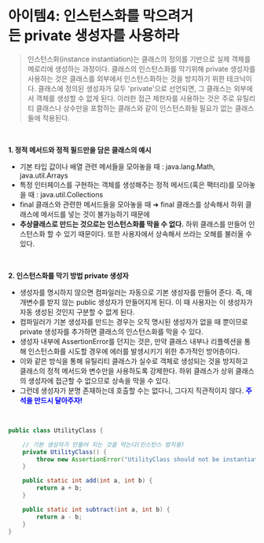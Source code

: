 

# **아이템4: 인스턴스화를 막으려거든 private 생성자를 사용하라**

> 인스턴스화(instance instantiation)는 클래스의 정의를 기반으로 실제 객체를 메로리에 생성하는 과정이다. 클래스의 인스턴스화를 막기위해 private 생성자를 사용하는 것은 클래스를 외부에서 인스턴스화하는 것을 방지하기 위한 테크닉이다. 클래스에 정의된 생성자가 모두 'private'으로 선언되면, 그 클래스는 외부에서 객체를 생성할 수 없게 된다. 이러한 접근 제한자를 사용하는 것은 주로 유틸리티 클래스나 상수만을 포함하는 클래스와 같이 인스턴스화될 필요가 없는 클래스들에 적용된다.

<br>

**1\. 정적 메서드와 정적 필드만을 담은 클래스의 예시**

-   기본 타입 값이나 배열 관련 메서들을 모아놓을 때 : java.lang.Math, java.util.Arrays
-   특정 인터페이스를 구현하는 객체를 생성해주는 정적 메서드(혹은 팩터리)를 모아놓을 때 : java.util.Collections
-   final 클래스와 관련한 메서드들을 모아놓을 때 ➜ final 클래스를 상속해서 하위 클래스에 메서드를 넣는 것이 불가능하기 때문에
-   **추상클래스로 만드는 것으로는 인스턴스화를 막을 수 없다.** 하위 클래스를 만들어 인스턴스화 할 수 있기 때문이다. 또한 사용자에서 상속해서 쓰라는 오해를 불러올 수 있다.

<br>


**2\. 인스턴스화를 막기 방법 private 생성자**

-   생성자를 명시하지 않으면 컴파일러는 자동으로 기본 생성자를 만들어 준다. 즉, 매개변수를 받지 않는 public 생성자가 만들어지게 된다. 이 때 사용자는 이 생성자가 자동 생성된 것인지 구분할 수 없게 된다.
-   컴파일러가 기본 생성자를 만드는 경우는 오직 명시된 생성자가 없을 때 뿐이므로 private 생성자를 추가하면 클래스의 인스턴스화를 막을 수 있다.
-   생성자 내부에 AssertionError를 던지는 것은, 만약 클래스 내부나 리플렉션을 통해 인스턴스화를 시도할 경우에 에러를 발생시키기 위한 추가적인 방어층이다. 
-   이와 같은 방식을 통해 유틸리티 클래스가 실수로 객체로 생성되는 것을 방지하고 클래스의 정적 메서드와 변수만을 사용하도록 강제한다. 하위 클래스가 상위 클래스의 생성자에 접근할 수 없으므로 상속을 막을 수 있다.
-   그런데 생성자가 분명 존재하는데 호출할 수는 없다니, 그다지 직관적이지 않다. <span style="color:blue"> **주석을 만드시 달아주자!**</span>

<br>


```java
public class UtilityClass {

    // 기본 생성자가 만들어 지는 것을 막는다(인스턴스 방지용)
    private UtilityClass() {
        throw new AssertionError("UtilityClass should not be instantiated!");
    }

    public static int add(int a, int b) {
        return a + b;
    }

    public static int subtract(int a, int b) {
        return a - b;
    }
}
```